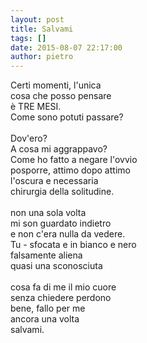 ```yaml
---
layout: post
title: Salvami
tags: []
date: 2015-08-07 22:17:00
author: pietro
---
```

Certi momenti, l'unica<br/>cosa che posso pensare<br/>è TRE MESI.<br/>Come sono potuti passare?<br/><br/>Dov'ero?<br/>A cosa mi aggrappavo?<br/>Come ho fatto a negare l'ovvio<br/>posporre, attimo dopo attimo<br/>l'oscura e necessaria<br/>chirurgia della solitudine.<br/><br/>non una sola volta<br/>mi son guardato indietro<br/>e non c'era nulla da vedere.<br/>Tu - sfocata e in bianco e nero<br/>falsamente aliena<br/>quasi una sconosciuta<br/><br/>cosa fa di me il mio cuore<br/>senza chiedere perdono<br/>bene, fallo per me<br/>ancora una volta<br/>salvami.
